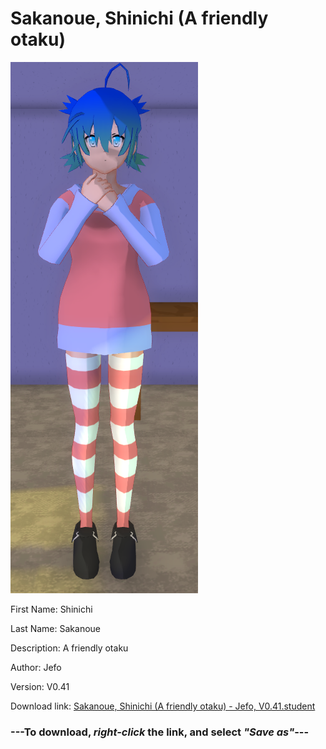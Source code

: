 # Sakanoue, Shinichi (A friendly otaku)

<img src = "https://raw.githubusercontent.com/Arbiter1223/Daigaku-Gurashi-Custom-Students/master/Students/Files/Sakanoue%2C%20Shinichi%20(A%20friendly%20otaku).png">

First Name: Shinichi

Last Name: Sakanoue

Description: A friendly otaku

Author: Jefo

Version: V0.41

Download link: <a href="https://raw.githubusercontent.com/Arbiter1223/Daigaku-Gurashi-Custom-Students/master/Students/Files/Sakanoue%2C%20Shinichi%20(A%20friendly%20otaku)%20-%20Jefo%2C%20V0.41.student">Sakanoue, Shinichi (A friendly otaku) - Jefo, V0.41.student</a>

### ---**To download, _right-click_ the link, and select _"Save as"_**---
